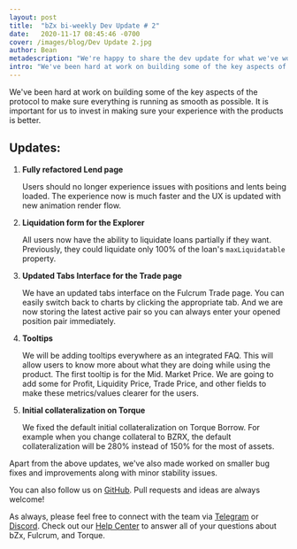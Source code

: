 ```yaml
---
layout: post
title:  "bZx bi-weekly Dev Update # 2"
date:   2020-11-17 08:45:46 -0700
cover: /images/blog/Dev Update 2.jpg
author: Bean
metadescription: "We're happy to share the dev update for what we've worked in the past two weeks."
intro: "We've been hard at work on building some of the key aspects of the protocol to make sure everything is running as smooth as possible."
---
```


We've been hard at work on building some of the key aspects of the protocol to make sure everything is running as smooth as possible. It is important for us to invest in making sure your experience with the products is better.


## Updates:
1. **Fully refactored Lend page**

    Users should no longer experience issues with positions and lents being loaded. The experience now is much faster and the UX is updated with new animation render flow.

2. **Liquidation form for the Explorer**

    All users now have the ability to liquidate loans partially if they want. Previously, they could liquidate only 100% of the loan's `maxLiquidatable` property.

3. **Updated Tabs Interface for the Trade page**

    We have an updated tabs interface on the Fulcrum Trade page. You can easily switch back to charts by clicking the appropriate tab. And we are now storing the latest active pair so you can always enter your opened position pair immediately.

4. **Tooltips**

    We will be adding tooltips everywhere as an integrated FAQ. This will allow users to know more about what they are doing while using the product. The first tooltip is for the Mid. Market Price. We are going to add some for Profit, Liquidity Price, Trade Price, and other fields to make these metrics/values clearer for the users.

5. **Initial collateralization on Torque**

    We fixed the default initial collateralization on Torque Borrow. For example when you change collateral to BZRX, the default collateralization will be 280% instead of 150% for the most of assets.


Apart from the above updates, we've also made worked on smaller bug fixes and improvements along with minor stability issues.

You can also follow us on [GitHub](http://github.com/bZxNetwork). Pull requests and ideas are always welcome!

As always, please feel free to connect with the team via [Telegram](https://t.me/b0xNet) or [Discord](https://discord.com/invite/DKEq6FV). Check out our [Help Center](https://help.bzx.network/en/) to answer all of your questions about bZx, Fulcrum, and Torque.
